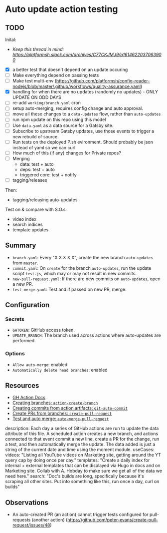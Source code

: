 # Auto update action testing

## TODO

Inital:

- *Keep this thread in mind: https://platformsh.slack.com/archives/C77CKJMJ9/p1614622037063900*

- [x] a better test that doesn't depend on an update occuring
- [ ] Make everything depend on passing tests
- [ ] Make test multi-env (https://github.com/platformsh/config-reader-nodejs/blob/master/.github/workflows/quality-assurance.yaml)
- [x] handling for when there are no updates (randomly no updates) - ONLY UPDATE ON ODD DAYS
- [ ] re-add `working/branch.yaml` cron
- [ ] setup auto-merging, requires config change and auto approval.
- [ ] move all these changes to a `data-updates` flow, rather than `auto-updates`
- [ ] run npm update on this repo using this model
- [ ] Use `data.yaml` as a data source for a Gatsby site. 
- [ ] Subscribe to upstream Gatsby updates, use those events to trigger a new rebuild of source.
- [ ] Run tests on the deployed P.sh evironment. Should probably be json instead of yaml so we can curl
- [ ] How much of this (if any) changes for Private repos?
- [ ] Merging
    - data: test + auto
    - deps: test + auto
    - triggered core: test + notify
- [ ] tagging/releases

Then:

- tagging/releasing auto-updates

Test on & compare with S.O.s:

- video index
- search indices
- template updates


## Summary

- `branch.yaml`: Every "X X X X X", create the new branch `auto-updates` from `master`.
- `commit.yaml`: On `create` for the branch `auto-updates`, run the update script `test.js`, which may or may not result in new commits.
- `new-pull-request.yaml`: If there are new commits on `auto-updates`, open a new PR.
- `test-merge.yaml`: Test and if passed on new PR, merge. 

## Configuration

### Secrets

* `GHTOKEN`: GitHub access token.
* `UPDATE_BRANCH`: The branch used across actions where auto-updates are performed.

### Options

* `Allow auto-merge`: enabled
* `Automatically delete head branches`: enabled

## Resources

* [GH Action Docs](https://docs.github.com/en/actions/reference/events-that-trigger-workflows#create)
* [Creating branches: `action-create-branch`](https://github.com/peterjgrainger/action-create-branch)
* [Creating commits from action artifacts: `git-auto-commit`](https://github.com/marketplace/actions/git-auto-commit)
* [Create PRs from branches: `create-pull-request`](https://github.com/marketplace/actions/create-pull-request)
* [Test and auto merge: `auto-merge-pull-request`](https://github.com/marketplace/actions/auto-merge-pull-request)

description: Each day a series of GitHub actions are run to update the data attribute of this file. A scheduled action creates a new branch, and actions connected to that event commit a new line, create a PR for the change, run a test, and then automatically merge the update. The data added is just a string of the current date and time using the moment module.
useCases:
    videos: "Listing all YouTube videos on Marketing site, getting around the YT query cap by doing once per day."
    templates: "Create a daily index for internal + external templates that can be displayed via Hugo in docs and on Marketing site. Collab with A. Hobday to make sure we get all of the data we need here."
    search: "Doc's builds are long, specifically because it's scraping all other sites. Put into something like this, run once a day, curl on builds"



## Observations

- An auto-created PR (an action) cannot trigger tests configured for pull-requests (another action) (https://github.com/peter-evans/create-pull-request/issues/48)